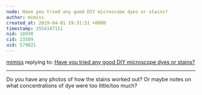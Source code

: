 ```yaml
---
node: Have you tried any good DIY microscope dyes or stains?
author: mimiss
created_at: 2019-04-01 19:31:51 +0000
timestamp: 1554147111
nid: 18930
cid: 23589
uid: 579821
---
```




[mimiss](../profile/mimiss) replying to: [Have you tried any good DIY microscope dyes or stains?](../notes/mimiss/04-01-2019/have-you-tried-any-good-diy-microscope-dyes-or-stains)

----
Do you have any photos of how the stains worked out? Or maybe notes on what concentrations of dye were too little/too much?